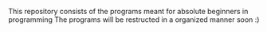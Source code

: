 This repository consists of the programs meant for absolute beginners in programming 
The programs will be restructed in a organized manner soon :)
